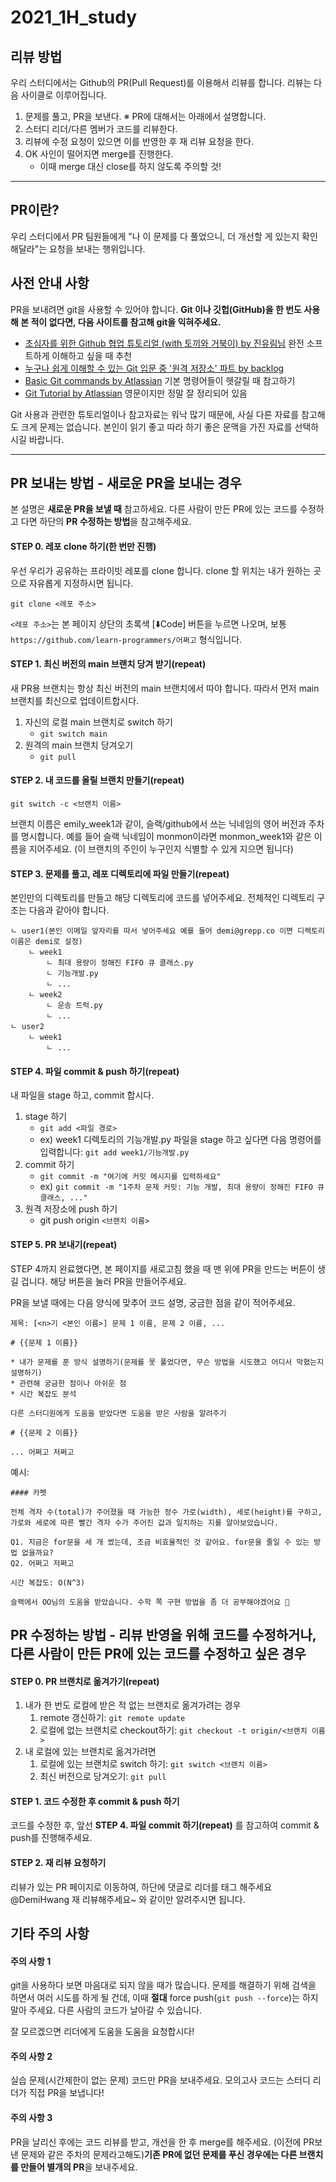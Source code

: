 # 2021_1H_study

## 리뷰 방법

우리 스터디에서는 Github의 PR(Pull Request)를 이용해서 리뷰를 합니다.
리뷰는 다음 사이클로 이루어집니다.

1. 문제를 풀고, PR을 보낸다. ※ PR에 대해서는 아래에서 설명합니다.
2. 스터디 리더/다른 멤버가 코드를 리뷰한다.
3. 리뷰에 수정 요청이 있으면 이를 반영한 후 재 리뷰 요청을 한다.
4. OK 사인이 떨어지면 merge를 진행한다.
   * 이때 merge 대신 close를 하지 않도록 주의할 것!

---

## PR이란?

우리 스터디에서 PR 팀원들에게 "나 이 문제를 다 풀었으니, 더 개선할 게 있는지 확인해달라"는 요청을 보내는 행위입니다.

## 사전 안내 사항

PR을 보내려면 git을 사용할 수 있어야 합니다.
**Git 이나 깃헙(GitHub)을 한 번도 사용해 본 적이 없다면, 다음 사이트를 참고해 git을 익혀주세요.**

* [초심자를 위한 Github 협업 튜토리얼 (with 토끼와 거북이) by 진유림님](https://milooy.wordpress.com/2017/06/21/working-together-with-github-tutorial/) 완전 소프트하게 이해하고 싶을 때 추천
* [누구나 쉽게 이해할 수 있는 Git 입문 중 '원격 저장소' 파트 by backlog](https://backlog.com/git-tutorial/kr/stepup/stepup3_3.html)
* [Basic Git commands by Atlassian](https://confluence.atlassian.com/bitbucketserver/basic-git-commands-776639767.html) 기본 명령어들이 헷갈릴 때 참고하기
* [Git Tutorial by Atlassian](https://www.atlassian.com/git/tutorials) 영문이지만 정말 잘 정리되어 있음

Git 사용과 관련한 튜토리얼이나 참고자료는 워낙 많기 때문에, 사실 다른 자료를 참고해도 크게 문제는 없습니다.
본인이 읽기 좋고 따라 하기 좋은 문맥을 가진 자료를 선택하시길 바랍니다.

---

## PR 보내는 방법 - 새로운 PR을 보내는 경우

본 설명은 **새로운 PR을 보낼 때** 참고하세요.
다른 사람이 만든 PR에 있는 코드를 수정하고 다면 하단의 **PR 수정하는 방법**을 참고해주세요.

#### STEP 0. 레포 clone 하기(한 번만 진행)

우선 우리가 공유하는 프라이빗 레포를 clone 합니다. clone 할 위치는 내가 원하는 곳으로 자유롭게 지정하시면 됩니다.

`git clone <레포 주소>`

`<레포 주소>`는 본 페이지 상단의 초록색 [⬇️Code] 버튼을 누르면 나오며, 보통 `https://github.com/learn-programmers/어쩌고` 형식입니다.

#### STEP 1. 최신 버전의 main 브랜치 당겨 받기(repeat)

새 PR용 브랜치는 항상 최신 버전의 main 브랜치에서 따야 합니다.
따라서 먼저 main 브랜치를 최신으로 업데이트합시다.

1. 자신의 로컬 main 브랜치로 switch 하기
   * `git switch main`
2. 원격의 main 브랜치 당겨오기
   * `git pull`

#### STEP 2. 내 코드를 올릴 브랜치 만들기(repeat)

`git switch -c <브랜치 이름>`

브랜치 이름은 emily_week1과 같이, 슬랙/github에서 쓰는 닉네임의 영어 버전과 주차를 명시합니다.
예를 들어 슬랙 닉네임이 monmon이라면 monmon_week1와 같은 이름을 지어주세요.
(이 브랜치의 주인이 누구인지 식별할 수 있게 지으면 됩니다)

#### STEP 3. 문제를 풀고, 레포 디렉토리에 파일 만들기(repeat)

본인만의 디렉토리를 만들고 해당 디렉토리에 코드를 넣어주세요.
전체적인 디렉토리 구조는 다음과 같아야 합니다.

```
ㄴ user1(본인 이메일 앞자리를 따서 넣어주세요 예를 들어 demi@grepp.co 이면 디렉토리 이름은 demi로 설정)
    ㄴ week1
        ㄴ 최대 용량이 정해진 FIFO 큐 클래스.py
        ㄴ 기능개발.py
        ㄴ ...
    ㄴ week2
        ㄴ 운송 트럭.py
        ㄴ ...
ㄴ user2
    ㄴ week1
        ㄴ ...
```

#### STEP 4. 파일 commit & push 하기(repeat)

내 파일을 stage 하고, commit 합시다.

1. stage 하기
   * `git add <파일 경로>`
   * ex) week1 디렉토리의 기능개발.py 파일을 stage 하고 싶다면 다음 명령어를 입력합니다: `git add week1/기능개발.py`
2. commit 하기
   * `git commit -m "여기에 커밋 메시지를 입력하세요"`
   * ex) `git commit -m "1주차 문제 커밋: 기능 개발, 최대 용량이 정해진 FIFO 큐 클래스, ..."`
3. 원격 저장소에 push 하기
   * git push origin `<브랜치 이름>`


#### STEP 5. PR 보내기(repeat)

STEP 4까지 완료했다면, 본 페이지를 새로고침 했을 때 맨 위에 PR을 만드는 버튼이 생길 겁니다.
해당 버튼을 눌러 PR을 만들어주세요.

PR을 보낼 때에는 다음 양식에 맞추어 코드 설명, 궁금한 점을 같이 적어주세요.

```
제목: [<n>기 <본인 이름>] 문제 1 이름, 문제 2 이름, ...

# {{문제 1 이름}}

* 내가 문제를 푼 방식 설명하기(문제를 못 풀었다면, 무슨 방법을 시도했고 어디서 막혔는지 설명하기)
* 관련해 궁금한 점이나 아쉬운 점
* 시간 복잡도 분석

다른 스터디원에게 도움을 받았다면 도움을 받은 사람을 알려주기

# {{문제 2 이름}}

... 어쩌고 저쩌고

```

예시:

```
#### 카펫

전체 격자 수(total)가 주어졌을 때 가능한 정수 가로(width), 세로(height)를 구하고, 가로와 세로에 따른 빨간 격자 수가 주어진 값과 일치하는 지를 알아보았습니다.

Q1. 지금은 for문을 세 개 썼는데, 조금 비효율적인 것 같아요. for문을 줄일 수 있는 방법 없을까요?
Q2. 어쩌고 저쩌고

시간 복잡도: O(N^3)

슬랙에서 OO님의 도움을 받았습니다. 수학 쪽 구현 방법을 좀 더 공부해야겠어요 🤣
```

## PR 수정하는 방법 - 리뷰 반영을 위해 코드를 수정하거나, 다른 사람이 만든 PR에 있는 코드를 수정하고 싶은 경우

#### STEP 0. PR 브랜치로 옮겨가기(repeat)

1. 내가 한 번도 로컬에 받은 적 없는 브랜치로 옮겨가려는 경우
   1. remote 갱신하기: `git remote update`
   2. 로컬에 없는 브랜치로 checkout하기: `git checkout -t origin/<브랜치 이름>`
2. 내 로컬에 있는 브랜치로 옮겨가려면
   1. 로컬에 있는 브랜치로 switch 하기: `git switch <브랜치 이름>`
   2. 최신 버전으로 당겨오기: `git pull`

#### STEP 1. 코드 수정한 후 commit & push 하기

코드를 수정한 후, 앞선 **STEP 4. 파일 commit 하기(repeat)** 를 참고하여 commit & push를 진행해주세요.


#### STEP 2. 재 리뷰 요청하기

리뷰가 있는 PR 페이지로 이동하여, 하단에 댓글로 리더를 태그 해주세요
@DemiHwang 재 리뷰해주세요~ 와 같이만 알려주시면 됩니다.


## 기타 주의 사항

#### 주의 사항 1

git을 사용하다 보면 마음대로 되지 않을 때가 많습니다.
문제를 해결하기 위해 검색을 하면서 여러 시도를 하게 될 건데, 이때 **절대** force push(`git push --force`)는 하지 말아 주세요.
다른 사람의 코드가 날아갈 수 있습니다.

잘 모르겠으면 리더에게 도움을 도움을 요청합시다!

#### 주의 사항 2

실습 문제(시간제한이 없는 문제) 코드만 PR을 보내주세요. 
모의고사 코드는 스터디 리더가 직접 PR을 보냅니다!

#### 주의 사항 3

PR을 날리신 후에는 코드 리뷰를 받고, 개선을 한 후 merge를 해주세요.
(이전에 PR보낸 문제와 같은 주차의 문제라고해도)**기존 PR에 없던 문제를 푸신 경우에는 다른 브랜치를 만들어 별개의 PR**을 보내주세요.
